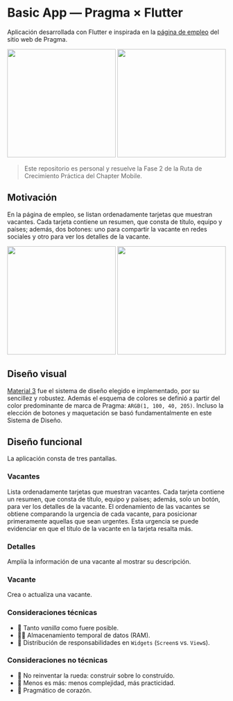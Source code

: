 # Basic App — Pragma × Flutter

Aplicación desarrollada con Flutter e inspirada en la [página de empleo](https://www.pragma.co/es/carrera/vacantes/) del sitio web de Pragma.

<img src="https://github.com/user-attachments/assets/b2c8ae0d-23e8-4347-a68f-67db7797de4f" width="250">
<img src="https://github.com/user-attachments/assets/c4413133-2094-4ed9-8648-d518aa2a207a" width="250">

> Este repositorio es personal y resuelve la Fase 2 de la Ruta de Crecimiento Práctica del Chapter Mobile.

## Motivación

En la página de empleo, se listan ordenadamente tarjetas que muestran vacantes. Cada tarjeta contiene un resumen, que consta de título, equipo y países; además, dos botones: uno para compartir la vacante en redes sociales y otro para ver los detalles de la vacante.

<img src="https://github.com/user-attachments/assets/96dc46e7-4bf2-4bd1-acae-251d9666b0ed" width="250">
<img src="https://github.com/user-attachments/assets/94a8e5b6-e9c5-4eda-a6b9-e7130da6ce65" width="250">

## Diseño visual

[Material 3](https://m3.material.io/) fue el sistema de diseño elegido e implementado, por su sencillez y robustez. Además el esquema de colores se definió a partir del color predominante de marca de Pragma: `ARGB(1, 100, 40, 205)`. Incluso la elección de botones y maquetación se basó fundamentalmente en este Sistema de Diseño.

## Diseño funcional

La aplicación consta de tres pantallas.

### Vacantes

Lista ordenadamente tarjetas que muestran vacantes. Cada tarjeta contiene un resumen, que consta de título, equipo y países; además, solo un botón, para ver los detalles de la vacante. El ordenamiento de las vacantes se obtiene comparando la urgencia de cada vacante, para posicionar primeramente aquellas que sean urgentes. Esta urgencia se puede evidenciar en que el título de la vacante en la tarjeta resalta más.

### Detalles

Amplía la información de una vacante al mostrar su descripción.

### Vacante

Crea o actualiza una vacante.

### Consideraciones técnicas

- 🍦 Tanto _vanilla_ como fuere posible.
- 😶‍🌫️ Almacenamiento temporal de datos (RAM).
- 🫡 Distribución de responsabilidades en `Widgets` (`Screen`s vs. `View`s).

### Consideraciones no técnicas

- 🛞 No reinventar la rueda: construir sobre lo construído.
- 🧮 Menos es más: menos complejidad, más practicidad.
- 💜 Pragmático de corazón.
